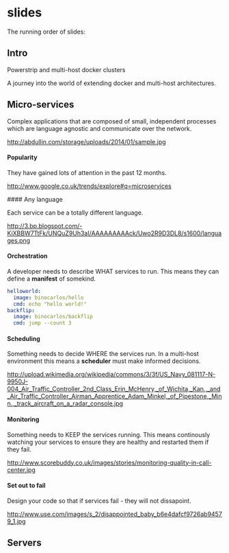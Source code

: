 # slides

The running order of slides:

## Intro

Powerstrip and multi-host docker clusters

A journey into the world of extending docker and multi-host architectures.

## Micro-services

Complex applications that are composed of small, independent processes which are language agnostic and communicate over the network.

http://abdullin.com/storage/uploads/2014/01/sample.jpg

#### Popularity

They have gained lots of attention in the past 12 months.

http://www.google.co.uk/trends/explore#q=microservices

#### Any language

Each service can be a totally different language.

http://3.bp.blogspot.com/-KiXBBW7TtFk/UNQuZ9Uh3aI/AAAAAAAAAck/Uwo2R9D3DL8/s1600/languages.png

#### Orchestration

A developer needs to describe WHAT services to run.  This means they can define a **manifest** of somekind.

```yaml
helloworld:
  image: binocarlos/hello
  cmd: echo "hello world!"
backflip:
  image: binocarlos/backflip
  cmd: jump --count 3
```

#### Scheduling

Something needs to decide WHERE the services run.  In a multi-host environment this means a **scheduler** must make informed decisions.

http://upload.wikimedia.org/wikipedia/commons/3/3f/US_Navy_081117-N-9950J-004_Air_Traffic_Controller_2nd_Class_Erin_McHenry,_of_Wichita,_Kan.,_and_Air_Traffic_Controller_Airman_Apprentice_Adam_Minkel,_of_Pipestone,_Minn.,_track_aircraft_on_a_radar_console.jpg

#### Monitoring

Something needs to KEEP the services running.  This means continously watching your services to ensure they are healthy and restarted them if they fail.

http://www.scorebuddy.co.uk/images/stories/monitoring-quality-in-call-center.jpg

#### Set out to fail

Design your code so that if services fail - they will not dissapoint.

http://www.use.com/images/s_2/disappointed_baby_b6e4dafcf9726ab94579_1.jpg

## Servers

